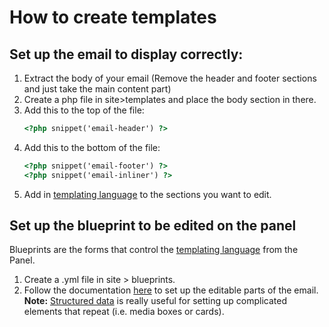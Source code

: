 # How to create templates

## Set up the email to display correctly:
1. Extract the body of your email (Remove the header and footer sections and just take the main content part)
2. Create a php file in site>templates and place the body section in there.
3. Add this to the top of the file: 
	```html
	<?php snippet('email-header') ?>
	```
4. Add this to the bottom of the file:
	```html
	<?php snippet('email-footer') ?>
	<?php snippet('email-inliner') ?>
	```
5. Add in [templating language](https://getkirby.com/docs/templates/hello-world) to the sections you want to edit.

## Set up the blueprint to be edited on the panel
Blueprints are the forms that control the [templating language](https://getkirby.com/docs/templates/hello-world) from the Panel.

1. Create a .yml file in site > blueprints. 
2. Follow the documentation [here](https://getkirby.com/docs/panel/blueprints) to set up the editable parts of the email. **Note:** [Structured data](https://getkirby.com/docs/cheatsheet/panel-fields/structure) is really useful for setting up complicated elements that repeat (i.e. media boxes or cards).